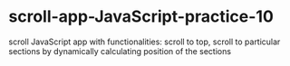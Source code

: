 # scroll-app-JavaScript-practice-10
scroll JavaScript app with functionalities: scroll to top, scroll to particular sections by dynamically calculating position of the sections
